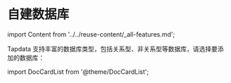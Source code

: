 # 自建数据库
import Content from '../../reuse-content/_all-features.md';

<Content />

Tapdata 支持丰富的数据库类型，包括关系型、非关系型等数据库，请选择要添加的数据库：

import DocCardList from '@theme/DocCardList';

<DocCardList />

